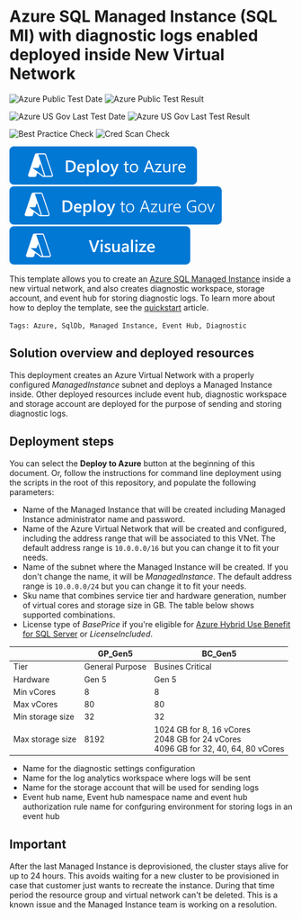 # Azure SQL Managed Instance (SQL MI) with diagnostic logs enabled deployed inside New Virtual Network

![Azure Public Test Date](https://azurequickstartsservice.blob.core.windows.net/badges/quickstarts/microsoft.sql/sqlmi-new-vnet-w-diagnostic-settings/PublicLastTestDate.svg)
![Azure Public Test Result](https://azurequickstartsservice.blob.core.windows.net/badges/quickstarts/microsoft.sql/sqlmi-new-vnet-w-diagnostic-settings/PublicDeployment.svg)

![Azure US Gov Last Test Date](https://azurequickstartsservice.blob.core.windows.net/badges/quickstarts/microsoft.sql/sqlmi-new-vnet-w-diagnostic-settings/FairfaxLastTestDate.svg)
![Azure US Gov Last Test Result](https://azurequickstartsservice.blob.core.windows.net/badges/quickstarts/microsoft.sql/sqlmi-new-vnet-w-diagnostic-settings/FairfaxDeployment.svg)

![Best Practice Check](https://azurequickstartsservice.blob.core.windows.net/badges/quickstarts/microsoft.sql/sqlmi-new-vnet-w-diagnostic-settings/BestPracticeResult.svg)
![Cred Scan Check](https://azurequickstartsservice.blob.core.windows.net/badges/quickstarts/microsoft.sql/sqlmi-new-vnet-w-diagnostic-settings/CredScanResult.svg)

[![Deploy To Azure](https://raw.githubusercontent.com/Azure/azure-quickstart-templates/master/1-CONTRIBUTION-GUIDE/images/deploytoazure.svg?sanitize=true)](https://portal.azure.com/#create/Microsoft.Template/uri/https%3A%2F%2Fraw.githubusercontent.com%2FAzure%2Fazure-quickstart-templates%2Fmaster%2Fquickstarts%2Fmicrosoft.sql%2Fsqlmi-new-vnet-w-diagnostic-settings%2Fazuredeploy.json)
[![Deploy To Azure US Gov](https://raw.githubusercontent.com/Azure/azure-quickstart-templates/master/1-CONTRIBUTION-GUIDE/images/deploytoazuregov.svg?sanitize=true)](https://portal.azure.us/#create/Microsoft.Template/uri/https%3A%2F%2Fraw.githubusercontent.com%2FAzure%2Fazure-quickstart-templates%2Fmaster%2Fquickstarts%2Fmicrosoft.sql%2Fsqlmi-new-vnet-w-diagnostic-settings%2Fazuredeploy.json)
[![Visualize](https://raw.githubusercontent.com/Azure/azure-quickstart-templates/master/1-CONTRIBUTION-GUIDE/images/visualizebutton.svg?sanitize=true)](http://armviz.io/#/?load=https%3A%2F%2Fraw.githubusercontent.com%2FAzure%2Fazure-quickstart-templates%2Fmaster%2Fquickstarts%2Fmicrosoft.sql%2Fsqlmi-new-vnet-w-diagnostic-settings%2Fazuredeploy.json)

This template allows you to create an [Azure SQL Managed Instance](https://docs.microsoft.com/azure/azure-sql/managed-instance/sql-managed-instance-paas-overview) inside a new virtual network, and also creates diagnostic workspace, storage account, and event hub for storing diagnostic logs. To learn more about how to deploy the template, see the [quickstart](https://docs.microsoft.com/azure/azure-sql/managed-instance/create-template-quickstart) article.

`Tags: Azure, SqlDb, Managed Instance, Event Hub, Diagnostic`

## Solution overview and deployed resources

This deployment creates an Azure Virtual Network with a properly configured _ManagedInstance_ subnet and deploys a Managed Instance inside. Other deployed resources include event hub, diagnostic workspace and storage account are deployed for the purpose of sending and storing diagnostic logs.

## Deployment steps

You can select the **Deploy to Azure** button at the beginning of this document. Or, follow the instructions for command line deployment using the scripts in the root of this repository, and populate the following parameters:

- Name of the Managed Instance that will be created including Managed Instance administrator name and password.
- Name of the Azure Virtual Network that will be created and configured, including the address range that will be associated to this VNet. The default address range is `10.0.0.0/16` but you can change it to fit your needs.
- Name of the subnet where the Managed Instance will be created. If you don't change the name, it will be _ManagedInstance_. The default address range is `10.0.0.0/24` but you can change it to fit your needs.
- Sku name that combines service tier and hardware generation, number of virtual cores and storage size in GB. The table below shows supported combinations.
- License type of _BasePrice_ if you're eligible for [Azure Hybrid Use Benefit for SQL Server](https://azure.microsoft.com/pricing/hybrid-benefit/) or _LicenseIncluded_.

||GP_Gen5|BC_Gen5|
|----|------|------|
|Tier|General Purpose|Busines Critical|
|Hardware|Gen 5|Gen 5|
|Min vCores|8|8|
|Max vCores|80|80|
|Min storage size|32|32|
|Max storage size|8192|1024 GB for 8, 16 vCores<br/>2048 GB for 24 vCores<br/>4096 GB for 32, 40, 64, 80 vCores|

- Name for the diagnostic settings configuration
- Name for the log analytics workspace where logs will be sent
- Name for the storage account that will be used for sending logs
- Event hub name, Event hub namespace name and event hub authorization rule name for confguring environment for storing logs in an event hub

## Important

After the last Managed Instance is deprovisioned, the cluster stays alive for up to 24 hours. This avoids waiting for a new cluster to be provisioned in case that customer just wants to recreate the instance. During that time period the resource group and virtual network can't be deleted. This is a known issue and the Managed Instance team is working on a resolution.
